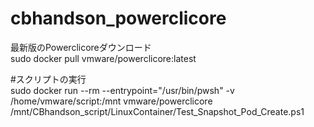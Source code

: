 # cbhandson_powerclicore

最新版のPowerclicoreダウンロード<br>
sudo docker pull vmware/powerclicore:latest<br>

#スクリプトの実行<br>
sudo docker run --rm --entrypoint="/usr/bin/pwsh" -v /home/vmware/script:/mnt vmware/powerclicore /mnt/CBhandson_script/LinuxContainer/Test_Snapshot_Pod_Create.ps1<br>
